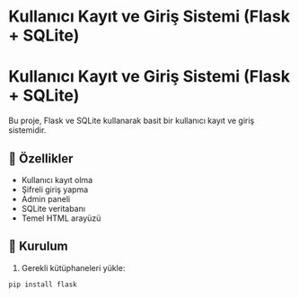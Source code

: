 # Kullanıcı Kayıt ve Giriş Sistemi (Flask + SQLite)
# Kullanıcı Kayıt ve Giriş Sistemi (Flask + SQLite)

Bu proje, Flask ve SQLite kullanarak basit bir kullanıcı kayıt ve giriş sistemidir.

## 🚀 Özellikler

- Kullanıcı kayıt olma
- Şifreli giriş yapma
- Admin paneli
- SQLite veritabanı
- Temel HTML arayüzü

## 🔧 Kurulum

1. Gerekli kütüphaneleri yükle:
```bash
pip install flask
